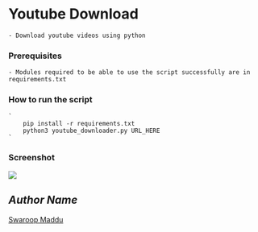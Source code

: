 # Youtube Download
    - Download youtube videos using python

### Prerequisites
    - Modules required to be able to use the script successfully are in requirements.txt

### How to run the script
    `
        pip install -r requirements.txt
        python3 youtube_downloader.py URL_HERE
    `

### Screenshot

 <img src="demo.png">

## *Author Name*

[Swaroop Maddu](https://github.com/swaroopmaddu)

